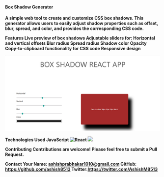 <h4>Box Shadow Generator<h4>
A simple web tool to create and customize CSS box shadows. This generator allows users to easily adjust shadow properties such as offset, blur, spread, and color, and provides the corresponding CSS code.

Features
Live preview of box shadows
Adjustable sliders for:
Horizontal and vertical offsets
Blur radius
Spread radius
Shadow color
Opacity
Copy-to-clipboard functionality for CSS code
Responsive design

![First loading Page](https://github.com/ashish8513/box-shadow-Generator-/blob/master/home.png)

Technologies Used
JavaScript
<img alt="React"    src="https://img.shields.io/badge/react-%2320232a.svg?style=for-the-badge&logo=react&logoColor=%2361DAFB"/> 
<img src="https://img.shields.io/badge/Tailwind%20CSS-black?style=for-the-badge&logo=tailwindcss&labelColor=black&color=1CA1B8"/>

Contributing
Contributions are welcome! Please feel free to submit a Pull Request.

Contact
Your Name: ashishprabhakar1010@gmail.com
GitHub: https://github.com/ashish8513
Twitter:https://twitter.com/AshishM8513

